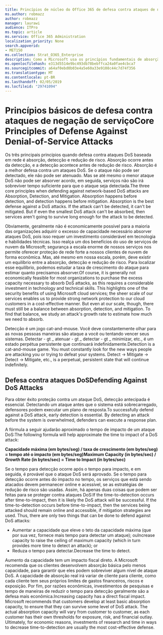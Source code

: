 ```yaml
---
title: Princípios de núcleo do Office 365 de defesa contra ataques de negação de serviço
ms.author: robmazz
author: robmazz
manager: laurawi
audience: ITPro
ms.topic: article
ms.service: Office 365 Administration
localization_priority: None
search.appverid:
- MET150
ms.collection: Strat_O365_Enterprise
description: Como a Microsoft usa os princípios fundamentais de absorção, detecção e redução de risco em sua defesa contra ataques (dos negação) de negação de serviço.
ms.openlocfilehash: e313d5514e9bc493db78bebffca24a0fae4cbca7
ms.sourcegitcommit: a64af0ebd0b03e4a5e60a33e9108c44c7d74f356
ms.translationtype: MT
ms.contentlocale: pt-BR
ms.lasthandoff: 02/05/2019
ms.locfileid: "29741094"
---
```

# <a name="core-principles-of-defense-against-denial-of-service-attacks"></a><span data-ttu-id="bcd60-103">Princípios básicos de defesa contra ataques de negação de serviço</span><span class="sxs-lookup"><span data-stu-id="bcd60-103">Core Principles of Defense Against Denial-of-Service Attacks</span></span>

<span data-ttu-id="bcd60-p101">Os três principais princípios quando defesa contra ataques DoS baseada em rede é absorção, detecção e redução de risco. Absorção ocorre antes da detecção, e a detecção acontece antes de redução de risco. Absorção é a melhor defesa contra um ataques DoS. Se o ataque não pode ser detectado, ele não pode ser atenuado. Mas se até mesmo o menor ataque DoS não pode ser absorver acordo, em seguida, serviços não são irá sobreviver tempo suficiente para que o ataque seja detectada.</span><span class="sxs-lookup"><span data-stu-id="bcd60-p101">The three core principles when defending against network-based DoS attacks are Absorption, Detection, and Mitigation. Absorption happens before detection, and detection happens before mitigation. Absorption is the best defense against a DoS attacks. If the attack can't be detected, it can't be mitigated. But if even the smallest DoS attack can't be absorbed, then services aren't going to survive long enough for the attack to be detected.</span></span>

<span data-ttu-id="bcd60-p102">Obviamente, geralmente não é economicamente possível para a maioria das organizações adquirir o excesso de capacidade necessário absorver ataques DoS, pois isso requer um investimento considerável em tecnologia e habilidades técnicas. Isso realça um dos benefícios do uso de serviços de nuvem da Microsoft; segurança a escala enorme de nossos serviços nos permite oferecer proteção de rede forte a nossos clientes de nuvem de forma econômica. Mas, até mesmo em nossa escala, porém, deve existir um equilíbrio entre a absorção, detecção e redução de risco. Para localizar esse equilíbrio, podemos estudar a taxa de crescimento do ataque para estimar quanto precisamos absorver.</span><span class="sxs-lookup"><span data-stu-id="bcd60-p102">Of course, it is generally not economically feasible for most organizations to purchase the excess capacity necessary to absorb DoS attacks, as this requires a considerable investment in technology and technical skills. This highlights one of the security benefits of using Microsoft cloud services; the sheer scale of our services enables us to provide strong network protection to our cloud customers in a cost-effective manner. But even at our scale, though, there must still be a balance between absorption, detection, and mitigation. To find that balance, we study an attack's growth rate to estimate how much we need to absorb.</span></span>

<span data-ttu-id="bcd60-p103">Detecção é um jogo cat-and-mouse. Você deve constantemente olhar para as novas pessoas maneiras são ataque a você ou tentando vencer seus sistemas. Detectar - gt _ atenuar - gt _ detectar - gt _ minimizar, etc., é um estado perpétua persistente que continuará indefinidamente.</span><span class="sxs-lookup"><span data-stu-id="bcd60-p103">Detection is a cat-and-mouse game. You must constantly look for the new ways people are attacking you or trying to defeat your systems. Detect -> Mitigate -> Detect -> Mitigate, etc., is a perpetual, persistent state that will continue indefinitely.</span></span>

## <a name="defending-against-dos-attacks"></a><span data-ttu-id="bcd60-116">Defesa contra ataques DoS</span><span class="sxs-lookup"><span data-stu-id="bcd60-116">Defending Against DoS Attacks</span></span>

<span data-ttu-id="bcd60-p104">Para obter êxito proteção contra um ataque DoS, detecção antecipada é essencial. Detectando um ataque antes que o sistema está sobrecarregado, defensores podem executar um plano de resposta.</span><span class="sxs-lookup"><span data-stu-id="bcd60-p104">To successfully defend against a DoS attack, early detection is essential. By detecting an attack before the system is overwhelmed, defenders can execute a response plan.</span></span>

<span data-ttu-id="bcd60-119">A fórmula a seguir ajudarão aproximado o tempo de impacto de um ataque DoS:</span><span class="sxs-lookup"><span data-stu-id="bcd60-119">The following formula will help approximate the time to impact of a DoS attack:</span></span>

   <span data-ttu-id="bcd60-120">**Capacidade máxima (em bytes/seg) / taxa de crescimento (em bytes/seg) = tempo até o impacto (em bytes/seg)**</span><span class="sxs-lookup"><span data-stu-id="bcd60-120">**Maximum Capacity (in bytes/sec) / Growth Rate (in bytes/sec) = Time to Impact (in bytes/sec)**</span></span>

<span data-ttu-id="bcd60-p105">Se o tempo para detecção ocorre após o tempo para impacto, e em seguida, é provável que o ataque DoS será aprovado. Se o tempo para detecção ocorre antes do impacto no tempo, os serviços que está sendo atacados devem permanecer online e acessível, se as estratégias de redução de risco são usadas. Assim, há apenas duas coisas que podem ser feitas para se proteger contra ataques DoS:</span><span class="sxs-lookup"><span data-stu-id="bcd60-p105">If the time-to-detection occurs after time-to-impact, then it is likely the DoS attack will be successful. If the time-to-detection occurs before time-to-impact, then the services being attacked should remain online and accessible, if mitigation strategies are used. Thus, there are only two things that can be done to defend against DoS attacks:</span></span>
- <span data-ttu-id="bcd60-124">Aumentar a capacidade que eleve o teto da capacidade máxima (que por sua vez, fornece mais tempo para detectar um ataque); ou</span><span class="sxs-lookup"><span data-stu-id="bcd60-124">Increase capacity to raise the ceiling of maximum capacity (which in turn provides more time to detect an attack); or</span></span>
- <span data-ttu-id="bcd60-125">Reduza o tempo para detectar.</span><span class="sxs-lookup"><span data-stu-id="bcd60-125">Decrease the time to detect.</span></span>

<span data-ttu-id="bcd60-p106">Aumento da capacidade tem um impacto fiscal direto. A Microsoft recomenda que os clientes desenvolvem absorção básica pelo menos capacidade, para garantir que eles podem sobreviver algum nível de ataque DoS. A capacidade de absorção real irá variar de cliente para cliente, como cada cliente tem seus próprios limites de gastos financeiros, riscos e exposição. Por fim, por razões econômicas, investimentos de pesquisas e tempo de maneiras de reduzir o tempo para detecção geralmente são a defesa mais econômica.</span><span class="sxs-lookup"><span data-stu-id="bcd60-p106">Increasing capacity has a direct fiscal impact. Microsoft recommends that customers develop at least basic absorption capacity, to ensure that they can survive some level of DoS attack. The actual absorption capacity will vary from customer to customer, as each customer has their own thresholds for exposure, risk, and financial outlay. Ultimately, for economic reasons, investments of research and time in ways to decrease time-to-detection are usually the most cost-effective defense.</span></span>
